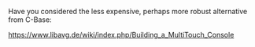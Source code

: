 Have you considered the less expensive, perhaps more robust alternative
from C-Base:

<https://www.libavg.de/wiki/index.php/Building_a_MultiTouch_Console>
